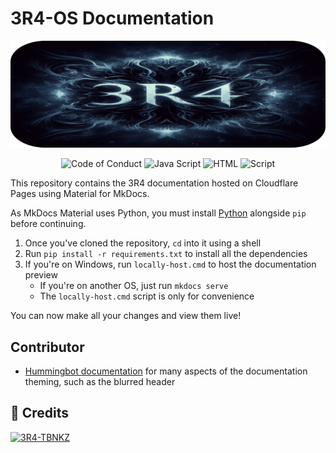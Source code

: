 # 3R4-OS Documentation

<a href="https://github.com/3R4-TBNKZ/.github/blob/main/profile/CODE_OF_CONDUCT.md"><img alt="Code of Conduct" src="https://github.com/3R4-TBNKZ/Book-s/blob/main/static/image/preview-banner-v1.png"></a>

<p align="center">
    <img alt="Code of Conduct" src="https://img.shields.io/badge/CONTRIBUTOR%20COVENANT-V1.0-%231A91FF?style=for-the-badge">
    <img alt="Java Script" src="https://img.shields.io/badge/JAVASCRIPT-black?style=for-the-badge&logo=javascript">
    <img alt="HTML" src="https://img.shields.io/badge/HTML-black?style=for-the-badge&logo=html5">
    <img alt="Script" src="https://img.shields.io/badge/SCRIPT-black?style=for-the-badge&logo=typescript">
</p>

This repository contains the 3R4 documentation hosted on Cloudflare Pages using Material for MkDocs.

As MkDocs Material uses Python, you must install [Python](https://www.python.org/downloads/) alongside `pip` before continuing.

1. Once you've cloned the repository, `cd` into it using a shell
1. Run `pip install -r requirements.txt` to install all the dependencies
1. If you're on Windows, run `locally-host.cmd` to host the documentation preview
    - If you're on another OS, just run `mkdocs serve`
    - The `locally-host.cmd` script is only for convenience

You can now make all your changes and view them live!

## Contributor
- [Hummingbot documentation](https://github.com/hummingbot/hummingbot) for many aspects of the documentation theming, such as the blurred header


## 💙 Credits
<a href="https://github.com/3R4-TBNKZ" target="_blank"><img src="https://avatars.githubusercontent.com/u/199518260?v=4&size=64" alt="3R4-TBNKZ"></a>



